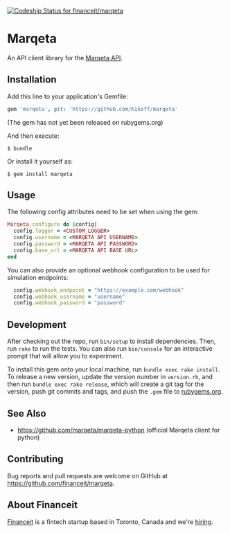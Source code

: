 [ ![Codeship Status for
financeit/marqeta](https://app.codeship.com/projects/c728ce40-d950-0136-6a02-660e8e347b40/status?branch=master)](https://app.codeship.com/projects/317336)

# Marqeta

An API client library for the [Marqeta API][marqeta_api].

## Installation

Add this line to your application's Gemfile:

```ruby
gem 'marqeta', git: 'https://github.com/Kikoff/marqeta'
```

(The gem has not yet been released on rubygems.org)

And then execute:

    $ bundle

Or install it yourself as:

    $ gem install marqeta

## Usage

The following config attributes need to be set when using the gem:

```ruby
Marqeta.configure do |config|
  config.logger = <CUSTOM_LOGGER>
  config.username = <MARQETA API USERNAME>
  config.password = <MARQETA API PASSWORD>
  config.base_url = <MARQETA API BASE URL>
end
```

You can also provide an optional webhook configuration to be used for simulation
endpoints:

```ruby
  config.webhook_endpoint = "https://example.com/webhook"
  config.webhook_username = "username"
  config.webhook_password = "password"
```

## Development

After checking out the repo, run `bin/setup` to install dependencies. Then, run `rake` to run the tests. You can also run `bin/console` for an interactive prompt that will allow you to experiment.

To install this gem onto your local machine, run `bundle exec rake install`. To release a new version, update the version number in `version.rb`, and then run `bundle exec rake release`, which will create a git tag for the version, push git commits and tags, and push the `.gem` file to [rubygems.org](https://rubygems.org).

## See Also

* https://github.com/marqeta/marqeta-python (official Marqeta client for python)

## Contributing

Bug reports and pull requests are welcome on GitHub at https://github.com/financeit/marqeta.

## About Financeit

[Financeit] is a fintech startup based in Toronto, Canada and we're [hiring].

[marqeta_api]: https://www.marqeta.com/api
[financeit]: https://www.financeit.io/
[hiring]: https://www.financeit.io/careers
